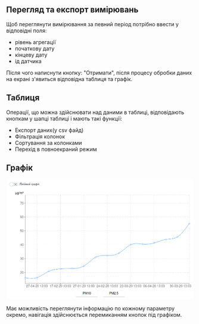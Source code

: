 ## Перегляд та експорт вимірювань

Щоб переглянути вимірювання за певний період потрібно ввести у відповідні поля:

 - рівень агрегації
 - початкову дату
 - кінцеву дату
 - ід датчика

Після чого написнути кнопку: "Отримати", після процесу обробки даних на екрані з'явиться відповідна таблиця та графік. 

## Таблиця

Операції, що можна здійснювати над даними в таблиці, відповідають кнопкам у шапці таблиці і мають такі функції:

 - Експорт даних(у csv файд)
 - Фільтрація колонок
 - Сортування за колонками
 - Перехід в повноекраний режим

##  Графік

![graph](img/ui_graph.png)

Має можливість переглянути інформацію по кожному параметру окремо, навігація здійснюється перемиканням кнопок під графіком.

